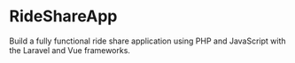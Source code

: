 # RideShareApp
Build a fully functional ride share application using PHP and JavaScript with the Laravel and Vue frameworks.
